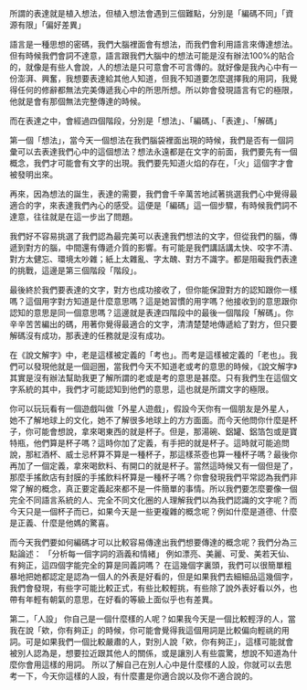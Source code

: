 所謂的表達就是植入想法，但植入想法會遇到三個難點，分別是「編碼不同」「資源有限」「偏好差異」

語言是一種思想的密碼，我們大腦裡面會有想法，而我們會利用語言來傳達想法。但有時候我們會詞不達意，語言跟我們大腦中的想法可能是沒有辦法100%的貼合的，就像是有些人會說，人的想法是只可意會不可言傳的。就好像是我內心中有一份澎湃、興奮，我想要表達給其他人知道，但我不知道要怎麼選擇我的用詞，我覺得任何的修辭都無法完美傳遞我心中的所思所想。所以妳會發現語言有它的極限，他就是會有那個無法完整傳達的時候。

而在表達之中，會經過四個階段，分別是「想法」、「編碼」、「表達」、「解碼」

第一個「想法」，當今天一個想法在我們腦袋裡面出現的時候，我們是否有一個詞彙可以去表達我們心中的這個想法？想法永遠都是在文字的前面，我們要先有一個概念，我們才可能會有文字的出現。我們要先知道火焰的存在，「火」這個字才會被發明出來。

再來，因為想法的誕生，表達的需要，我們會千辛萬苦地試著挑選我們心中覺得最適合的字，來表達我們內心的感受。這便是「編碼」這一個步驟，有時候我們詞不達意，往往就是在這一步出了問題。

我們好不容易挑選了我們認為最完美可以表達我們想法的文字，但從我們的腦，傳遞到對方的腦，中間還有傳遞介質的影響。有可能是我們講話講太快、咬字不清、對方太健忘、環境太吵雜；紙上太雜亂、字太醜、對方不識字。都是阻礙我們表達的挑戰，這邊是第三個階段「階段」。

最後終於我們要表達的文字，對方也成功接收了，但你能保證對方的認知跟你一樣嗎？這個用字對方知道是什麼意思嗎？這是她習慣的用字嗎？他接收到的意思跟你認知的意思是同一個意思嗎？這邊就是表達四階段中的最後一個階段「解碼」。你辛辛苦苦編出的碼，用著你覺得最適合的文字，清清楚楚地傳遞給了對方，但只要解碼沒有成功，那表達的任務就是沒有成功。

在《說文解字》中，老是這樣被定義的「考也」。而考是這樣被定義的「老也」。我們可以發現他就是一個迴圈，當我們今天不知道老或考的意思的時候，《說文解字》其實是沒有辦法幫助我更了解所謂的老或是考的意思是甚麼。只有我們生在這個文字系統的其中，我們才可能認知到他們的意思，這也就是所謂文字的極限。

你可以玩玩看有一個遊戲叫做「外星人遊戲」，假設今天你有一個朋友是外星人，她不了解地球上的文化，她不了解很多地球上的方方面面。而今天他問你什麼是杯子，你可能會想說，拿來喝東西的就是杯子。但是，那湯碗、鋁罐、鋁箔包或是寶特瓶，他們算是杯子嗎？這時你加了定義，有手把的就是杯子。這時就可能追問說，那紅酒杯、威士忌杯算不算是一種杯子，那這樣茶壺也算一種杯子嗎？最後你再加了一個定義，拿來喝飲料、有開口的就是杯子。當然這時候又有一個但是了，那麼手搖飲店有封膜的手搖飲料杯算是一種杯子嗎？你會發現我們平常認為我們非常了解的概念，真正要定義起來都不是一件簡單的事情。所以我們要怎麼要像一個完全不同語言系統的人、完全不同文化圈的人理解我們以為我們認識的文字呢？而今天只是一個杯子而已，如果今天是一些更複雜的概念呢？例如什麼是道德、什麼是正義、什麼是他媽的驚喜。

而今天我們要如何編碼才可以比較容易傳達出我們想要傳達的概念呢？我們分為三點論述：
「分析每一個字詞的涵義和情緒」
例如漂亮、美麗、可愛、美若天仙、有夠正，這四個字能完全的算是同義詞嗎？
在這幾個字裏頭，我們可以很簡單粗暴地把她都認定是認為一個人的外表是好看的，但是如果我們去細細品這幾個字，我們會發現，有些字可能比較正式，有些比較輕挑，有些除了說外表好看以外，也帶有年輕有朝氣的意思，在好看的等級上面似乎也有差異。

第二，「人設」
你自己是一個什麼樣的人呢？如果我今天是一個比較輕浮的人，當我在說「欸，你有夠正」的時候，你可能會覺得我這個用詞是比較偏向輕祧的用詞。可是如果我們一個比較嚴肅的人，對別人說「欸，你有夠正」，這樣可能就會被別人認為是，想要拉近跟其他人的關係，或是讓別人有些震驚，想說不知道為什麼你會用這樣的用詞。
所以了解自己在別人心中是什麼樣的人設，你就可以去思考一下，今天你這樣的人設，有什麼畫是你適合說以及你不適合說的。